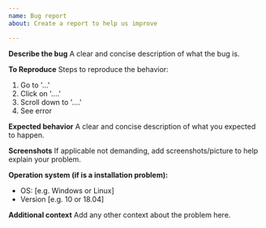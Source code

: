 ```yaml
---
name: Bug report
about: Create a report to help us improve

---
```


**Describe the bug**
A clear and concise description of what the bug is.

**To Reproduce**
Steps to reproduce the behavior:
1. Go to '...'
2. Click on '....'
3. Scroll down to '....'
4. See error

**Expected behavior**
A clear and concise description of what you expected to happen.

**Screenshots**
If applicable not demanding, add screenshots/picture to help explain your problem.

**Operation system (if is a installation problem):**
 - OS: [e.g. Windows or Linux]
 - Version [e.g. 10 or 18.04]

**Additional context**
Add any other context about the problem here.
